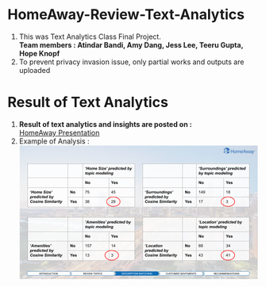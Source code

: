 # HomeAway-Review-Text-Analytics
1. This was Text Analytics Class Final Project.</br>
**Team members : Atindar Bandi, Amy Dang, Jess Lee, Teeru Gupta, Hope Knopf**</br>
2. To prevent privacy invasion issue, only partial works and outputs are uploaded

# Result of Text Analytics
1. __Result of text analytics and insights are posted on :__<br/>
[HomeAway Presentation](https://drive.google.com/file/d/19FZ5ndScv2PgrBaNOQ5dFD1CbQkvB_AE/view?usp=sharing)
2. Example of Analysis :</br>
![](example2.png)
